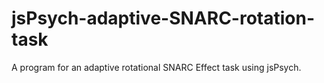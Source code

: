 # jsPsych-adaptive-SNARC-rotation-task
A program for an adaptive rotational SNARC Effect task using jsPsych.
